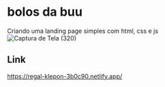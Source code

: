 # bolos da buu 
Criando uma landing page simples com html, css e js 
![Captura de Tela (320)](https://github.com/user-attachments/assets/02897faf-692c-4760-8328-327742fe5f28)
## Link
https://regal-klepon-3b0c90.netlify.app/
